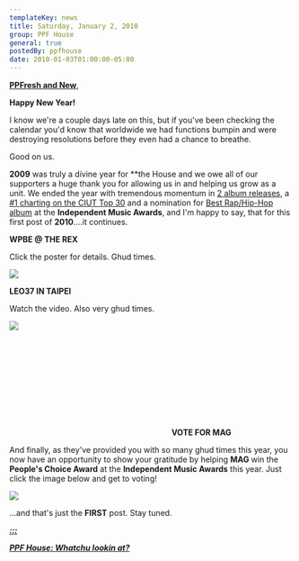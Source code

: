 ```yaml
---
templateKey: news
title: Saturday, January 2, 2010
group: PPF House
general: true
postedBy: ppfhouse
date: 2010-01-03T01:00:00-05:00
---
```

[**PPFresh and New**](http://ppfhouse.bandcamp.com),

**Happy New Year!**

I know we're a couple days late on this, but if you've been checking the calendar you'd know that worldwide we had functions bumpin and were destroying resolutions before they even had a chance to breathe.

Good on us.

**2009** was truly a divine year for **the House and we owe all of our supporters a huge thank you for allowing us in and helping us grow as a unit. We ended the year with tremendous momentum in [2 album releases](http://ppfhouse.bandcamp.com), a [\#1 charting on the CIUT Top 30](http://wpbe.bandcamp.com) and a nomination for [Best Rap/Hip-Hop album](http://magnolius.bandcamp.com) at the **Independent Music Awards**, and I'm happy to say, that for this first post of **2010**....it continues.

**WPBE @ THE REX**

Click the poster for details. Ghud times.

[![](http://photos-b.ak.fbcdn.net/hphotos-ak-snc3/hs188.snc3/19550_236562801219_32210491219_3801529_539113_n.jpg)](http://photos-b.ak.fbcdn.net/hphotos-ak-snc3/hs188.snc3/19550_236562801219_32210491219_3801529_539113_n.jpg)

**LEO37 IN TAIPEI**

Watch the video. Also very ghud times.

[![](http://photos-b.ak.fbcdn.net/hphotos-ak-snc3/hs153.snc3/18033_406796775502_640110502_10597445_5129055_n.jpg)](http://photos-b.ak.fbcdn.net/hphotos-ak-snc3/hs153.snc3/18033_406796775502_640110502_10597445_5129055_n.jpg)

 <object height="173" width="285"> <param name="movie" value="http://www.youtube.com/v/V04vN6MmBLI"></param> <param name="allowFullScreen" value="true"></param> <param name="allowscriptaccess" value="always"></param> <param name="wmode" value="transparent"></param> <embed allowfullscreen="true" allowscriptaccess="always" height="173" src="http://www.youtube.com/v/V04vN6MmBLI" type="application/x-shockwave-flash" width="285" wmode="transparent"></embed> </object>**VOTE FOR MAG**

And finally, as they've provided you with so many ghud times this year, you now have an opportunity to show your gratitude by helping **MAG** win the **People's Choice Award** at the **Independent Music Awards** this year. Just click the image below and get to voting!

[![](http://www.magnolius.com/waterbanner4.jpg)](http://www.independentmusicawards.com/imanominee/Default.aspx?maincat=6&yr=2010&scat=15)

...and that's just the **FIRST** post. Stay tuned.

[***:::*** ](http://www.myspace.com/magnolius)

[***PPF House: Whatchu lookin at?***](http://www.myspace.com/magnolius)